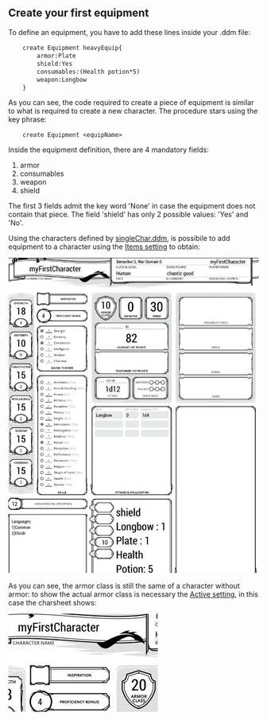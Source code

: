 ## Create your first equipment
To define an equipment, you have to add these lines inside your .ddm file:

        create Equipment heavyEquip{
            armor:Plate
            shield:Yes
            consumables:(Health potion*5)
            weapon:Longbow
        }

As you can see, the code required to create a piece of equipment is similar to what is required to
create a new character. The procedure stars using the key phrase:

        create Equipment <equipName>
        
Inside the equipment definition, there are 4 mandatory fields:
1. armor
2. consumables
3. weapon
4. shield

The first 3 fields admit the key word 'None' in case the equipment does not contain that piece.
The field 'shield' has only 2 possible values: 'Yes' and 'No'.

Using the characters defined by [singleChar.ddm](./SingleChar.md#seconddef), is possibile to add
equipment to a character using the [Items setting](./settings.md#items) to obtain:


![Single equip example](./img/equipNotActive.jpg "Equip not active setted")

As you can see, the armor class is still the same of a character without armor: to show
the actual armor class is necessary the [Active setting](./settings.md#active), in this case the charsheet shows:

![Single equip example](./img/equipCAActive.jpg "Equip not active setted")